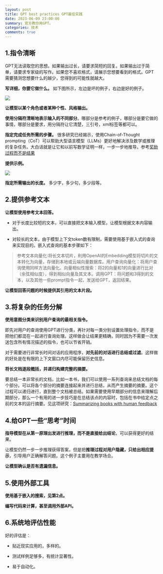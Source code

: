 ```yaml
---
layout: post
title: GPT best practices GPT最佳实践
date: 2023-06-09 23:00:00
summary: 官方教你用GPT。
categories: 技术
comments: true
---
```


## 1.指令清晰


GPT无法读取您的思想。如果输出过长，请要求简短的回复。如果输出过于简单，请要求专家级的写作。如果您不喜欢格式，请展示您想要看到的格式。GPT需要猜测您想要什么的越少，您得到的可能性就越大。


**写详细，你要它做什么。** 如下图所示，左边是坏的例子，右边是好的例子。

<img src="{{ site.url }}/images/bad-and-good.png" />

**让模型以某个角色或者某种个性、风格输出。**


**使用分隔符清晰地表示输入的不同部分**。哪部分是参考的例子，哪部分是要它做的事情，哪部分是要求，用分隔符让它清楚，三引号，xml标签等都可以。


**指定完成任务所需的步骤。** 很多研究已经揭示，使用Chain-of-Thought prompting（CoT）可以帮助大型语言模型（LLMs）更好地解决涉及数学或推理的复杂任务。大白话就是让它和以前写数学证明一样，一步一步地推导。参考[奖励过程而不是结果](https://muia00.github.io/2023-06-01/focus-on-the-journey.html)


**提供示例。**

<img src="{{ site.url }}/images/example.png" />


**指定所需输出的长度。** 多少字，多少句，多少段等。




## 2.提供参考文本


**让模型使用参考文本回答。**


+ 对于长度比较短的文本，可以直接把文本输入模型，让模型根据文本内容输出。


+ 对较长的文本，由于模型上下文token数有限制，需要使用基于嵌入式的查询来实现目的。嵌入式查询的基本步骤如下：


> 参考文本向量化:将长文本切片，利用OpenAI的Embedding模型将切片的文本转化为向量，存储到本地或云端向量数据库。用户查询向量化：将用户查询使用同样方法向量化。向量相似性搜索：将2的向量和1的向量进行比对（余弦相似度），得到相似向量及其文本。调用GPT：将问题和3得到的文本，以及其他一些prompt指令一起，发送给GPT，返回结果。


**让模型回答问题的时候提供其引用的文本片段。**




## 3.将复杂的任务分解


**使用意图分类来识别用户查询的最相关指令。**


即先对用户的查询使用GPT进行分类，再针对每一类分别设置处理指令，而不是把他们都混在一起进行查询处理。这样做会让结果更精确，同时因为不需要一次发送包含所有情况描述的指令，也可以节省开销。


对于需要进行非常长时间对话的应用程序，**对先前的对话进行总结或过滤**。这样做的好处是在有限的上下文窗口内尽可能保留历史信息。


**将长文档逐段概括，并递归构建完整的摘要。**


要总结一本非常长的文档，比如一本书，我们可以使用一系列查询来总结文档的每个部分。可以将各个部分的摘要连接起来并进行总结，从而产生摘要的摘要。这个过程可以递归进行，直到整个文档被总结。如果需要使用早期部分的信息来理解后期部分，那么一个有用的进一步技巧是在总结该点的内容时，包括在书中给定点之前的文本的运行摘要。见这项研究：[Summarizing books with human feedback ](https://openai.com/research/summarizing-books)




## 4.给GPT一些“思考”时间


**指导模型在从第一原理出发进行推理，而不是直接给出结论**，可以获得更好的结果。


让模型仍然一步一步推理获得答案，但是把**推理过程对用户隐藏，只给出相应提示**，引导用户正确解答问题。这个例子主要用在教学场合。


**让模型确认是否有遗漏信息。**




## 5.使用外部工具


**使用基于嵌入的搜索，见第2点。**


**编写代码来计算，甚至调用外部API。**




## 6.系统地评估性能


好的评估是：


- 贴近现实应用的，多样的。


+ 测试样例足够多，有统计显著性。


- 易于自动化。

